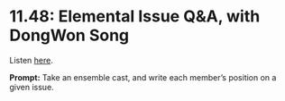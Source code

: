 # 11.48: Elemental Issue Q&A, with DongWon Song 

Listen [here](http://www.writingexcuses.com/2016/11/27/11-48-elemental-issue-qa-with-dongwon-song/). 

**Prompt:** Take an ensemble cast, and write each member’s position on a given issue.